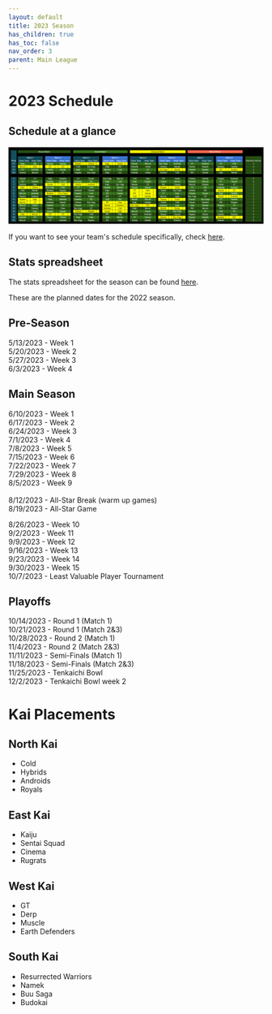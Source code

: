 ```yaml
---
layout: default
title: 2023 Season
has_children: true
has_toc: false
nav_order: 3
parent: Main League
---
```


# 2023 Schedule 


## Schedule at a glance

[![](./images/schedule.png) ](./images/schedule.png)

If you want to see your team's schedule specifically, check [here](./scheduleByTeam.md).

## Stats spreadsheet

The stats spreadsheet for the season can be found [here](./stats.md).

These are the planned dates for the 2022 season. 

## Pre-Season
5/13/2023 - Week 1<br />
5/20/2023 - Week 2<br />
5/27/2023 - Week 3<br />
6/3/2023 - Week 4<br />

## Main Season
6/10/2023 - Week 1<br />
6/17/2023 - Week 2<br />
6/24/2023 - Week 3<br />
7/1/2023 - Week 4<br />
7/8/2023 - Week 5<br />
7/15/2023 - Week 6<br />
7/22/2023 - Week 7<br />
7/29/2023 - Week 8<br />
8/5/2023 - Week 9<br />
<br />
8/12/2023 - All-Star Break (warm up games)<br />
8/19/2023 - All-Star Game<br />

8/26/2023 - Week 10<br />
9/2/2023 - Week 11<br />
9/9/2023 - Week 12<br />
9/16/2023 - Week 13<br />
9/23/2023 - Week 14<br />
9/30/2023 - Week 15<br />
10/7/2023 - Least Valuable Player Tournament<br />

## Playoffs

10/14/2023 - Round 1 (Match 1)<br />
10/21/2023 - Round 1 (Match 2&3)<br />
10/28/2023 - Round 2 (Match 1)<br />
11/4/2023 - Round 2 (Match 2&3)<br />
11/11/2023 - Semi-Finals (Match 1)<br />
11/18/2023 - Semi-Finals (Match 2&3)<br />
11/25/2023 - Tenkaichi Bowl<br />
12/2/2023 - Tenkaichi Bowl week 2<br />


# Kai Placements

## North Kai 
* Cold
* Hybrids
* Androids
* Royals

## East Kai
* Kaiju
* Sentai Squad
* Cinema
* Rugrats

## West Kai
* GT
* Derp
* Muscle
* Earth Defenders

## South Kai
* Resurrected Warriors
* Namek
* Buu Saga
* Budokai

